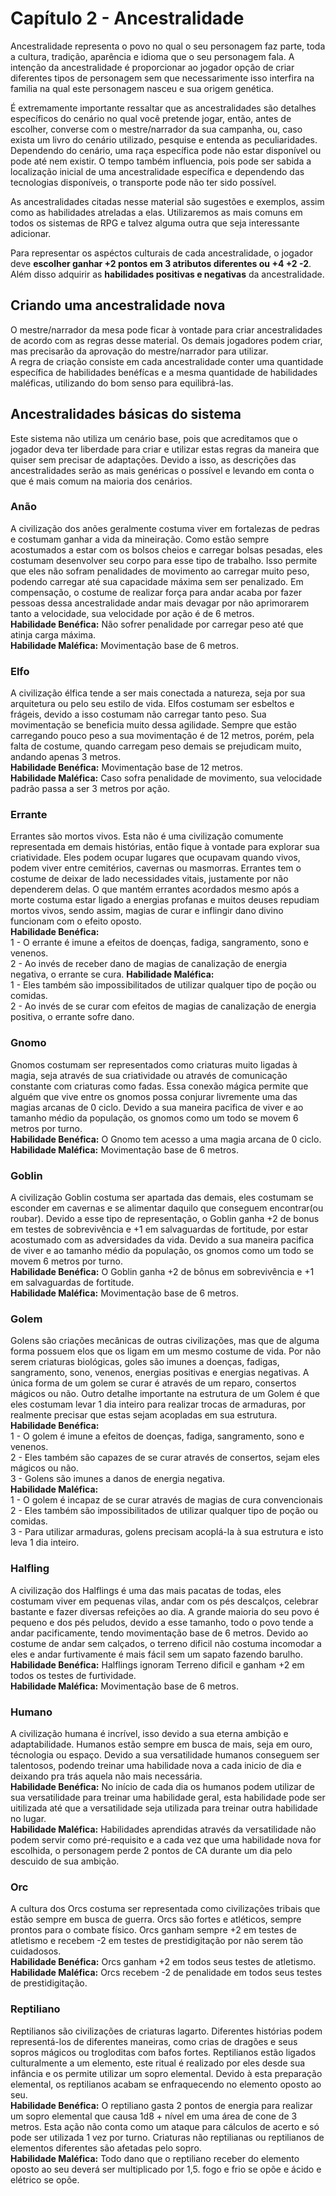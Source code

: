 # Capítulo 2 - Ancestralidade
Ancestralidade representa o povo no qual o seu personagem faz parte, toda a cultura, tradição, aparência e idioma que o seu personagem fala.
A intenção da ancestralidade é proporcionar ao jogador opção de criar diferentes tipos de personagem sem que necessarimente isso interfira na familia na qual este personagem nasceu e sua origem genética.

É extremamente importante ressaltar que as ancestralidades são detalhes específicos do cenário no qual você pretende jogar, então, antes de escolher, converse com o mestre/narrador da sua campanha, ou, caso exista um livro do cenário utilizado, pesquise e entenda as peculiaridades.
Dependendo do cenário, uma raça específica pode não estar disponível ou pode até nem existir.
O tempo também influencia, pois pode ser sabida a localização inicial de uma ancestralidade específica e dependendo das tecnologias disponíveis, o transporte pode não ter sido possível.

As ancestralidades citadas nesse material são sugestões e exemplos, assim como as habilidades atreladas a elas.
Utilizaremos as mais comuns em todos os sistemas de RPG e talvez alguma outra que seja interessante adicionar.

Para representar os aspéctos culturais de cada ancestralidade, o jogador deve **escolher ganhar +2 pontos em 3 atributos diferentes ou +4 +2 -2**. Além disso adquirir as **habilidades positivas e negativas** da ancestralidade.

## Criando uma ancestralidade nova
O mestre/narrador da mesa pode ficar à vontade para criar ancestralidades de acordo com as regras desse material.
Os demais jogadores podem criar, mas precisarão da aprovação do mestre/narrador para utilizar.</br>
A regra de criação consiste em cada ancestralidade conter uma quantidade específica de habilidades benéfícas e a mesma quantidade de habilidades maléficas, utilizando do bom senso para equilibrá-las.

## Ancestralidades básicas do sistema
Este sistema não utiliza um cenário base, pois que acreditamos que o jogador deva ter liberdade para criar e utilizar estas regras da maneira que quiser sem precisar de adaptações. Devido a isso, as descrições das ancestralidades serão as mais genéricas o possível e levando em conta o que é mais comum na maioria dos cenários.

### Anão
A civilização dos anões geralmente costuma viver em fortalezas de pedras e costumam ganhar a vida da mineiração. Como estão sempre acostumados a estar com os bolsos cheios e carregar bolsas pesadas, eles costumam desenvolver seu corpo para esse tipo de trabalho. Isso permite que eles não sofram penalidades de movimento ao carregar muito peso, podendo carregar até sua capacidade máxima sem ser penalizado. Em compensação, o costume de realizar força para andar acaba por fazer pessoas dessa ancestralidade andar mais devagar por não aprimorarem tanto a velocidade, sua velocidade por ação é de 6 metros.</br>
**Habilidade Benéfica:** Não sofrer penalidade por carregar peso até que atinja carga máxima.</br>
**Habilidade Maléfica:** Movimentação base de 6 metros.

### Elfo
A civilização élfica tende a ser mais conectada a natureza, seja por sua arquitetura ou pelo seu estilo de vida. Elfos costumam ser esbeltos e frágeis, devido a isso costumam não carregar tanto peso. Sua movimentação se beneficia muito dessa agilidade. Sempre que estão carregando pouco peso a sua movimentação é de 12 metros, porém, pela falta de costume, quando carregam peso demais se prejudicam muito, andando apenas 3 metros.</br>
**Habilidade Benéfica:** Movimentação base de 12 metros.</br>
**Habilidade Maléfica:** Caso sofra penalidade de movimento, sua velocidade padrão passa a ser 3 metros por ação.

### Errante
Errantes são mortos vivos. Esta não é uma civilização comumente representada em demais histórias, então fique à vontade para explorar sua criatividade. Eles podem ocupar lugares que ocupavam quando vivos, podem viver entre cemitérios, cavernas ou masmorras. Errantes tem o costume de deixar de lado necessidades vitais, justamente por não dependerem delas. O que mantém errantes acordados mesmo após a morte costuma estar ligado a energias profanas e muitos deuses repudiam mortos vivos, sendo assim, magias de curar e inflingir dano divino funcionam com o efeito oposto.</br>
**Habilidade Benéfica:**</br>
1 - O errante é imune a efeitos de doenças, fadiga, sangramento, sono e venenos.</br>
2 - Ao invés de receber dano de magias de canalização de energia negativa, o errante se cura.
**Habilidade Maléfica:**</br>
1 -  Eles também são impossibilitados de utilizar qualquer tipo de poção ou comidas.</br>
2 - Ao invés de se curar com efeitos de magias de canalização de energia positiva, o errante sofre dano.

### Gnomo
Gnomos costumam ser representados como criaturas muito ligadas à magia, seja através de sua criatividade ou através de comunicação constante com criaturas como fadas. Essa conexão mágica permite que alguém que vive entre os gnomos possa conjurar livremente uma das magias arcanas de 0 ciclo. Devido a sua maneira pacifica de viver e ao tamanho médio da população, os gnomos como um todo se movem 6 metros por turno.</br>
**Habilidade Benéfica:** O Gnomo tem acesso a uma magia arcana de 0 ciclo.</br>
**Habilidade Maléfica:** Movimentação base de 6 metros.

### Goblin
A civilização Goblin costuma ser apartada das demais, eles costumam se esconder em cavernas e se alimentar daquilo que conseguem encontrar(ou roubar). Devido a esse tipo de representação, o Goblin ganha +2 de bonus em testes de sobrevivência e +1 em salvaguardas de fortitude, por estar acostumado com as adversidades da vida. Devido a sua maneira pacifica de viver e ao tamanho médio da população, os gnomos como um todo se movem 6 metros por turno. </br>
**Habilidade Benéfica:** O Goblin ganha +2 de bônus em sobrevivência e +1 em salvaguardas de fortitude. </br>
**Habilidade Maléfica:** Movimentação base de 6 metros.

### Golem
Golens são criações mecânicas de outras civilizações, mas que de alguma forma possuem elos que os ligam em um mesmo costume de vida. Por não serem criaturas biológicas, goles são imunes a doenças, fadigas, sangramento, sono, venenos, energias positivas e energias negativas. A única forma de um golem se curar é através de um reparo, consertos mágicos ou não. Outro detalhe importante na estrutura de um Golem é que eles costumam levar 1 dia inteiro para realizar trocas de armaduras, por realmente precisar que estas sejam acopladas em sua estrutura.</br>
**Habilidade Benéfica:**</br>
1 - O golem é imune a efeitos de doenças, fadiga, sangramento, sono e venenos.</br>
2 - Eles também são capazes de se curar através de consertos, sejam eles mágicos ou não.</br>
3 - Golens são imunes a danos de energia negativa.</br>
**Habilidade Maléfica:**</br>
1 - O golem é incapaz de se curar através de magias de cura convencionais</br>
2 -  Eles também são impossibilitados de utilizar qualquer tipo de poção ou comidas.</br>
3 - Para utilizar armaduras, golens precisam acoplá-la à sua estrutura e isto leva 1 dia inteiro.

### Halfling
A civilização dos Halflings é uma das mais pacatas de todas, eles costumam viver em pequenas vilas, andar com os pés descalços, celebrar bastante e fazer diversas refeições ao dia. A grande maioria do seu povo é pequeno e dos pés peludos, devido a esse tamanho, todo o povo tende a andar pacificamente, tendo movimentação base de 6 metros. Devido ao costume de andar sem calçados, o terreno dificil não costuma incomodar a eles e andar furtivamente é mais fácil sem um sapato fazendo barulho. </br>
**Habilidade Benéfica:** Halflings ignoram Terreno dificil e ganham +2 em todos os testes de furtividade.</br>
**Habilidade Maléfica:** Movimentação base de 6 metros.

### Humano
A civilização humana é incrível, isso devido a sua eterna ambição e adaptabilidade. Humanos estão sempre em busca de mais, seja em ouro, técnologia ou espaço. Devido a sua versatilidade humanos conseguem ser talentosos, podendo treinar uma habilidade nova a cada inicio de dia e deixando pra trás aquela não mais necessária.</br>
**Habilidade Benéfica:** No início de cada dia os humanos podem utilizar de sua versatilidade para treinar uma habilidade geral, esta habilidade pode ser uitilizada até que a versatilidade seja utilizada para treinar outra habilidade no lugar.</br>
**Habilidade Maléfica:** Habilidades aprendidas através da versatilidade não podem servir como pré-requisito e a cada vez que uma habilidade nova for escolhida, o personagem perde 2 pontos de CA durante um dia pelo descuido de sua ambição.

### Orc
A cultura dos Orcs costuma ser representada como civilizações tribais que estão sempre em busca de guerra. Orcs são fortes e atléticos, sempre prontos para o combate físico. Orcs ganham sempre +2 em testes de atletismo e recebem -2 em testes de prestidigitação por não serem tão cuidadosos.</br>
**Habilidade Benéfica:** Orcs ganham +2 em todos seus testes de atletismo.</br>
**Habilidade Maléfica:** Orcs recebem -2 de penalidade em todos seus testes de prestidigitação.

### Reptiliano
Reptilianos são civilizações de criaturas lagarto. Diferentes histórias podem representá-los de diferentes maneiras, como crias de dragões e seus sopros mágicos ou trogloditas com bafos fortes. Reptilianos estão ligados culturalmente a um elemento, este ritual é realizado por eles desde sua infância e os permite utilizar um sopro elemental. Devido à esta preparação elemental, os reptilianos acabam se enfraquecendo no elemento oposto ao seu.</br>
**Habilidade Benéfica:** O reptiliano gasta 2 pontos de energia para realizar um sopro elemental que causa 1d8 + nível em uma área de cone de 3 metros. Esta ação não conta como um ataque para cálculos de acerto e só pode ser utilizada 1 vez por turno. Criaturas não reptilianas ou reptilianos de elementos diferentes são afetadas pelo sopro.</br>
**Habilidade Maléfica:** Todo dano que o reptiliano receber do elemento oposto ao seu deverá ser multiplicado por 1,5. fogo e frio se opõe e ácido e elétrico se opõe.
